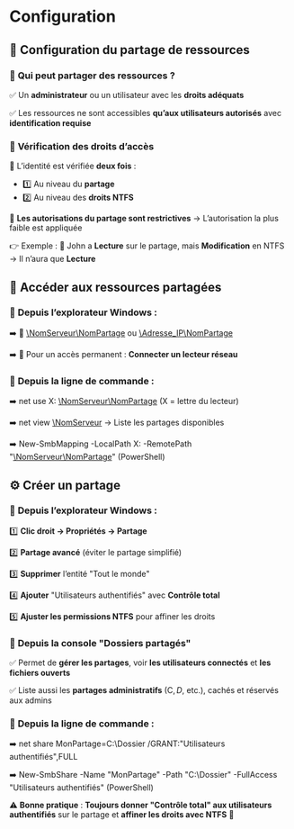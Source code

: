 # Configuration

## **🔗 Configuration du partage de ressources**

### 🔹 **Qui peut partager des ressources ?**

✅ Un **administrateur** ou un utilisateur avec les **droits adéquats**

✅ Les ressources ne sont accessibles **qu’aux utilisateurs autorisés** avec **identification requise**



### 🔹 **Vérification des droits d’accès**

🔐 L’identité est vérifiée **deux fois** :

- 1️⃣ Au niveau du **partage**
- 2️⃣ Au niveau des **droits NTFS**

📌 **Les autorisations du partage sont restrictives** → L’autorisation la plus faible est appliquée

👉 Exemple : 🔸 John a **Lecture** sur le partage, mais **Modification** en NTFS → Il n’aura que **Lecture**



## **📂 Accéder aux ressources partagées**

### 📌 **Depuis l’explorateur Windows** :

➡️ 📁 [\NomServeur\NomPartage](file://NomServeur/NomPartage) ou [\Adresse_IP\NomPartage](file://Adresse_IP/NomPartage)

➡️ 📌 Pour un accès permanent : **Connecter un lecteur réseau**



### 📌 **Depuis la ligne de commande** :

➡️ net use X: [\NomServeur\NomPartage](file://NomServeur/NomPartage) (X = lettre du lecteur)

➡️ net view [\NomServeur](file://NomServeur) → Liste les partages disponibles

➡️ New-SmbMapping -LocalPath X: -RemotePath "[\NomServeur\NomPartage](file://NomServeur/NomPartage)" (PowerShell)



## **⚙️ Créer un partage**

### 📌 **Depuis l’explorateur Windows** :

1️⃣ **Clic droit → Propriétés → Partage**

2️⃣ **Partage avancé** (éviter le partage simplifié)

3️⃣ **Supprimer** l’entité "Tout le monde"

4️⃣ **Ajouter** "Utilisateurs authentifiés" avec **Contrôle total**

5️⃣ **Ajuster les permissions NTFS** pour affiner les droits



### 📌 **Depuis la console "Dossiers partagés"**

✅ Permet de **gérer les partages**, voir **les utilisateurs connectés** et **les fichiers ouverts**

✅ Liste aussi les **partages administratifs** (C$, D$, etc.), cachés et réservés aux admins



### 📌 **Depuis la ligne de commande** :

➡️ net share MonPartage=C:\Dossier /GRANT:"Utilisateurs authentifiés",FULL

➡️ New-SmbShare -Name "MonPartage" -Path "C:\Dossier" -FullAccess "Utilisateurs authentifiés" (PowerShell)

⚠️ **Bonne pratique** : **Toujours donner "Contrôle total" aux utilisateurs authentifiés** sur le partage et **affiner les droits avec NTFS** 🔐

